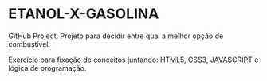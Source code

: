 # ETANOL-X-GASOLINA
GitHub Project: Projeto para decidir entre qual a melhor opção de combustível.

Exercício para fixação de conceitos juntando: HTML5, CSS3, JAVASCRIPT e lógica de programação.
